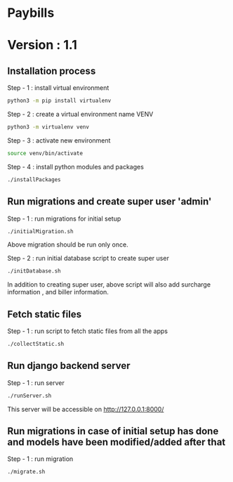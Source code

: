 # Paybills
# Version : 1.1 

## Installation process

Step - 1 : install virtual environment
```sh
python3 -m pip install virtualenv
```
Step - 2 : create a virtual environment name VENV
```sh
python3 -m virtualenv venv
```
Step - 3 : activate new environment
```sh
source venv/bin/activate
```
Step - 4 : install python modules and packages
```sh
./installPackages
```

## Run migrations and create super user 'admin'

Step - 1 : run migrations for initial setup
```sh
./initialMigration.sh
```
Above migration should be run only once.

Step - 2 : run initial database script to create super user
```sh
./initDatabase.sh
```
In addition to creating super user, above script will also add surcharge information , and biller information.

## Fetch static files
Step - 1 : run script to fetch static files from all the apps
```sh
./collectStatic.sh
```

## Run django backend server

Step - 1 : run server
```sh
./runServer.sh
```
This server will be accessible on http://127.0.0.1:8000/

## Run migrations in case of initial setup has done and models have been modified/added after that

Step - 1 : run migration 
```sh
./migrate.sh
```